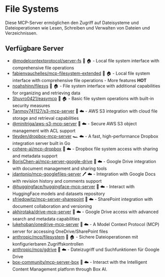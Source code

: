 # File Systems

Diese MCP-Server ermöglichen den Zugriff auf Dateisysteme und Dateioperationen wie Lesen, Schreiben und Verwalten von Dateien und Verzeichnissen.

## Verfügbare Server

- [@modelcontextprotocol/server-fs](https://github.com/modelcontextprotocol/servers/tree/main/src/fs) 📇 🏠 - Local file system interface with comprehensive file operations
- [fabienvauchelles/mcp-filesystem-extended](https://github.com/fabienvauchelles/mcp-filesystem-extended) 📇 🏠 - Local file system interface with comprehensive file operations - More features **HOT**
- [noahshinn/filesys](https://github.com/noahshinn/filesys) 🐍 🏠 - File system interface with additional capabilities for organizing and retrieving data
- [Shuvro0421/easymcp](https://github.com/Shuvro0421/easymcp) 📇 🏠 - Basic file system operations with built-in security measures
- [Tanmoy741127/s3-mcp-server](https://github.com/Tanmoy741127/s3-mcp-server) 🐍 ☁️ - AWS S3 integration with cloud file storage and retrieval capabilities
- [@minitriga/aws-s3-mcp-server](https://github.com/minitriga/aws-s3-mcp-server) 🐍 ☁️ - Secure AWS S3 object management with ACL support
- [tleyden/dropbox-mcp-server](https://github.com/tleyden/dropbox-mcp-server) 🏎️ ☁️ - A fast, high-performance Dropbox integration server built in Go
- [cohere-ai/mcp-dropbox](https://github.com/cohere-ai/mcp-dropbox) 📇 ☁️ - Dropbox file system access with sharing and metadata support
- [BorisChen-ai/mcp-server-google-drive](https://github.com/BorisChen-ai/mcp-server-google-drive) 🐍 ☁️ - Google Drive integration with document management and sharing tools
- [jdantonio/mcp-googlefiles-server](https://github.com/jdantonio/mcp-googlefiles-server) 🖊️ ☁️ - Integration with Google Docs with revision history and comments support
- [@huggingface/huggingface-mcp-server](https://github.com/huggingface/huggingface-mcp-server) 📇 ☁️ - Interact with HuggingFace models and datasets repository
- [sfriedowitz/mcp-server-sharepoint](https://github.com/sfriedowitz/mcp-server-sharepoint) 🐍 ☁️ - SharePoint integration with document collaboration and versioning
- [akhirotaka/drive-mcp-server](https://github.com/akhirotaka/drive-mcp-server) 📇 ☁️ - Google Drive access with advanced search and metadata capabilities
- [lukehoban/onedrive-mcp-server](https://github.com/lukehoban/onedrive-mcp-server) 📇 ☁️ - A Model Context Protocol (MCP) server for accessing OneDrive/SharePoint files
- [anthropic/mcp/filesystem](https://github.com/anthropic/mcp/tree/main/src/filesystem) 📇 🏠 - Sichere Dateioperationen mit konfigurierbaren Zugriffskontrollen
- [anthropic/mcp/gdrive](https://github.com/anthropic/mcp/tree/main/src/gdrive) 📇 ☁️ - Dateizugriff und Suchfunktionen für Google Drive
- [box-community/mcp-server-box](https://github.com/box-community/mcp-server-box) 📇 ☁️ - Interact with the Intelligent Content Management platform through Box AI. 